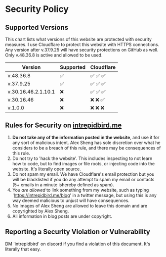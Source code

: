 # Security Policy

## Supported Versions

This chart lists what versions of this website are protected with security measures. I use Cloudflare to protect this website with HTTPS connections. Any version after v.37.9.25 will have security protections on GitHub as well. Only v.48.36.8 is active and allowed to be used.

| Version | Supported | Cloudflare |
| ------- | --------- | ---------- |
| v.48.36.8 | :white_check_mark: | :white_check_mark: :white_check_mark: :white_check_mark: |
| v.37.9.25 | :white_check_mark: | :white_check_mark: :white_check_mark: :white_check_mark: |
| v.30.16.46.2.1.10.1 | :x: | :white_check_mark: :white_check_mark: :white_check_mark: |
| v.30.16.46 | :x: | :x: :x: :white_check_mark: |
| v.1.0.0 | :x: | :x: :x: :x: |

## Rules for Security on [intrepidbird.me](https://intrepidbird.me/)

1. **Do not take any of the information posted in the website**, and use it for any sort of malicious intent. Alex Sheng has sole discretion over what he considers to be a breach of this rule, and there may be consequences of this rule.
2. Do not try to 'hack the website'. This includes inspecting to not learn how to code, but to find images or file roots, or injecting code into the website. It's literally open source.
3. Do not spam my email. We have Cloudflare's email protection but you will be blacklisted if you do any attempt to spam my email or contacts (5+ emails in a minute ishereby defined as spam).
4. You *are allowed* to link something from my website, such as typing 'https://intrepidbird.me/blog' in a twitter message, but using this is any way deemed malicious to unjust will have consequences.
5. No images of Alex Sheng are allowed to leave this domain and are copyrighted by Alex Sheng.
6. All information in blog posts are under copyright.

## Reporting a Security Violation or Vulnerability

DM 'intrepidbird' on discord if you find a violation of this document. It's literally that easy.
